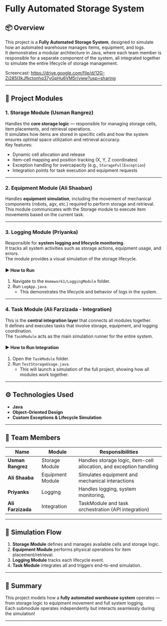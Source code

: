 # Fully Automated Storage System

## 📦 Overview
This project is a **Fully Automated Storage System**, designed to simulate how an automated warehouse manages items, equipment, and logs.  
It demonstrates a modular architecture in Java, where each team member is responsible for a separate component of the system, all integrated together to simulate the entire lifecycle of storage management.

Screencast: https://drive.google.com/file/d/12G-Zi285l3kJfkctonhq37yGpHu6VM5r/view?usp=sharing

---

## 🧩 Project Modules

### 1. Storage Module (Usman Rangrez)
Handles the **core storage logic** — responsible for managing storage cells, item placements, and retrieval operations.  
It simulates how items are stored in specific cells and how the system ensures optimal space utilization and retrieval accuracy.  
Key features:
- Dynamic cell allocation and release  
- Item–cell mapping and position tracking (X, Y, Z coordinates)  
- Exception handling for overcapacity (e.g., `StorageFullException`)  
- Integration points for task execution and equipment requests  

---

### 2. Equipment Module (Ali Shaaban)
Handles **equipment simulation**, including the movement of mechanical components (robots, agv, etc.) required to perform storage and retrieval.  
This module communicates with the Storage module to execute item movements based on the current task.

---

### 3. Logging Module (Priyanka)
Responsible for **system logging and lifecycle monitoring**.  
It tracks all system activities such as storage actions, equipment usage, and errors.  
The module provides a visual simulation of the storage lifecycle.

#### ▶️ How to Run
1. Navigate to the `Homework1/LoggingModule` folder.  
2. Run `LogApp.java`.  
   - This demonstrates the lifecycle and behavior of logs in the system.

---

### 4. Task Module (Ali Farzizada - Integration)
This is the **central integration layer** that connects all modules together.  
It defines and executes tasks that involve storage, equipment, and logging coordination.  
The `TaskModule` acts as the main simulation runner for the entire system.

#### ▶️ How to Run Integration
1. Open the `TaskModule` folder.  
2. Run `TestStorageUsage.java`.  
   - This will launch a simulation of the full project, showing how all modules work together.

---

## ⚙️ Technologies Used
- **Java**
- **Object-Oriented Design**
- **Custom Exceptions & Lifecycle Simulation**

---

## 👥 Team Members
| Name | Module | Responsibilities |
|------|---------|------------------|
| **Usman Rangrez** | Storage Module | Handles storage logic, item-cell allocation, and exception handling |
| **Ali Shaaba** | Equipment Module | Simulates equipment and mechanical interactions |
| **Priyanks** | Logging | Handles logging, system monitoring,  |
| **Ali Farzizada** | Integration | TaskModule and task orchestration (API integration) |

---

## 🚀 Simulation Flow
1. **Storage Module** defines and manages available cells and storage logic.  
2. **Equipment Module** performs physical operations for item placement/retrieval.  
3. **Logging Module** tracks each lifecycle event.  
4. **Task Module** integrates all and triggers end-to-end simulation.  

---

## 🧠 Summary
This project models how a **fully automated warehouse system** operates — from storage logic to equipment movement and full system logging.  
Each submodule operates independently but interacts seamlessly during the simulation!

---
